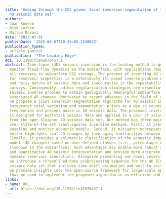 ```yaml
---
title: 'Seeing through the CO2 plume: Joint inversion-segmentation of the Sleipner
  4D seismic data set'
authors:
- Juan Romero
- Nick Luiken
- Matteo Ravasi
date: '2023-07-01'
publishDate: '2025-08-07T10:39:03.233093Z'
publication_types:
- article-journal
publication: '*The Leading Edge*'
doi: 10.1190/tle42070457.1
abstract: Time-lapse (4D) seismic inversion is the leading method to quantitatively
  monitor fluid-flow dynamics in the subsurface, with applications ranging from enhanced
  oil recovery to subsurface CO2 storage. The process of inverting 4D seismic data
  for reservoir properties is a notoriously ill-posed inverse problem due to the band-limited
  and noisy nature of seismic data and inaccuracies in the repeatability of 4D acquisition
  surveys. Consequently, ad-hoc regularization strategies are essential for the 4D
  seismic inverse problem to obtain geologically meaningful subsurface models and
  associated 4D changes. Motivated by recent advances in the field of convex optimization,
  we propose a joint inversion-segmentation algorithm for 4D seismic inversion that
  integrates total variation and segmentation priors as a way to counteract missing
  frequencies and present noise in 4D seismic data. The proposed inversion framework
  is designed for poststack seismic data and applied to a pair of seismic volumes
  from the open Sleipner 4D seismic data set. Our method has three main advantages
  over state-of-the-art least-squares inversion methods. First, it produces high-resolution
  baseline and monitor acoustic models. Second, it mitigates nonrepeatable noise and
  better highlights real 4D changes by leveraging similarities between multiple data.
  Finally, it provides a volumetric classification of the acoustic impedance 4D difference
  model (4D changes) based on user-defined classes (i.e., percentages of speedup or
  slowdown in the subsurface). Such advantages may enable more robust stratigraphic/structural
  and quantitative 4D seismic interpretation and provide more accurate inputs for
  dynamic reservoir simulations. Alongside presenting our novel inversion method,
  we introduce a streamlined data preprocessing sequence for the 4D Sleipner poststack
  seismic data set that includes time-shift estimation and well-to-seismic tie. Finally,
  we provide insights into the open-source framework for large-scale optimization
  that we used to implement the proposed algorithm in an efficient and scalable manner.
links:
- name: URL
  url: https://doi.org/10.1190/tle42070457.1
---
```

